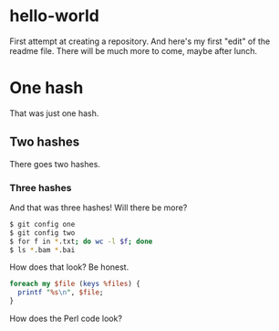 # hello-world
First attempt at creating a repository.
And here's my first "edit" of the readme file.
There will be much more to come, maybe after lunch.
# One hash
That was just one hash.
## Two hashes
There goes two hashes.
### Three hashes
And that was three hashes!
Will there be more?
```bash
$ git config one
$ git config two
$ for f in *.txt; do wc -l $f; done
$ ls *.bam *.bai
```
How does that look? Be honest.
```perl
foreach my $file (keys %files) {
  printf "%s\n", $file;
}
```
How does the Perl code look?
